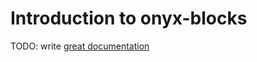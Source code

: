 # Introduction to onyx-blocks

TODO: write [great documentation](http://jacobian.org/writing/what-to-write/)
